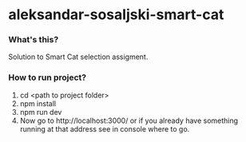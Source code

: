 
# aleksandar-sosaljski-smart-cat

### What's this?
Solution to Smart Cat selection assigment.

### How to run project?
1. cd &lt;path to project folder&gt;
2. npm install
3. npm run dev
4. Now go to http://localhost:3000/ or if you already have something running at that address
   see in console where to go.
